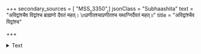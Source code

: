 +++
secondary_sources = [ "MSS_3350",]
jsonClass = "Subhaashita"
text = "अविद्वांश्चैव विद्वांश्च ब्राह्मणो दैवतं महत्।  \nप्रणीतश्चाप्रणीतश्च यथाग्निर्दैवतं महत्॥"
title = "अविद्वांश्चैव विद्वांश्च"

+++

<details><summary>Text</summary>

अविद्वांश्चैव विद्वांश्च ब्राह्मणो दैवतं महत्।  
प्रणीतश्चाप्रणीतश्च यथाग्निर्दैवतं महत्॥
</details>
